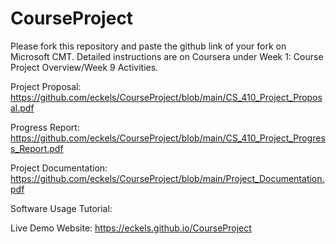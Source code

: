 # CourseProject

Please fork this repository and paste the github link of your fork on Microsoft CMT. Detailed instructions are on Coursera under Week 1: Course Project Overview/Week 9 Activities.

Project Proposal: https://github.com/eckels/CourseProject/blob/main/CS_410_Project_Proposal.pdf <br />

Progress Report: https://github.com/eckels/CourseProject/blob/main/CS_410_Project_Progress_Report.pdf <br />

Project Documentation: https://github.com/eckels/CourseProject/blob/main/Project_Documentation.pdf <br />

Software Usage Tutorial: 

Live Demo Website: https://eckels.github.io/CourseProject
